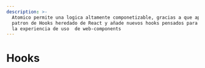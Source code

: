 ```yaml
---
description: >-
  Atomico permite una logica altamente componetizable, gracias a que aplica el
  patron de Hooks heredado de React y añade nuevos hooks pensados para mejorar
  la experiencia de uso  de web-components
---
```


# Hooks

